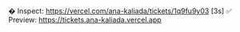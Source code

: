 �  Inspect: https://vercel.com/ana-kaliada/tickets/1q9fu9y03 [3s]
✅  Preview: https://tickets.ana-kaliada.vercel.app 